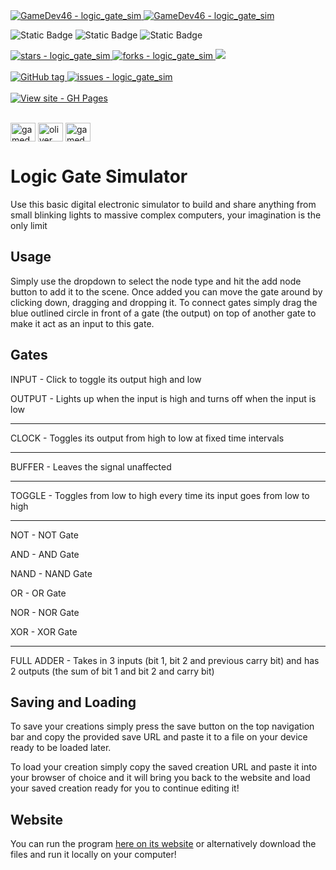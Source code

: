 <a href="https://github.com/GameDev46" title="Go to GitHub repo">
    <img src="https://img.shields.io/static/v1?label=GameDev46&message=Profile&color=Green&logo=github&style=for-the-badge&labelColor=1f1f22" alt="GameDev46 - logic_gate_sim">
    <img src="https://img.shields.io/badge/Version-1.1.7-green?style=for-the-badge&labelColor=1f1f22&color=Green" alt="GameDev46 - logic_gate_sim">
</a>


![Static Badge](https://img.shields.io/badge/-HTML5-1f1f22?style=for-the-badge&logo=HTML5)
![Static Badge](https://img.shields.io/badge/-CSS-1f1f22?style=for-the-badge&logo=CSS3&logoColor=6060ef)
![Static Badge](https://img.shields.io/badge/-JavaScript-1f1f22?style=for-the-badge&logo=JavaScript)
    
<a href="https://github.com/GameDev46/logic_gate_sim/stargazers">
    <img src="https://img.shields.io/github/stars/GameDev46/logic_gate_sim?style=for-the-badge&labelColor=1f1f22" alt="stars - logic_gate_sim">
</a>
<a href="https://github.com/GameDev46/logic_gate_sim/forks">
    <img src="https://img.shields.io/github/forks/GameDev46/logic_gate_sim?style=for-the-badge&labelColor=1f1f22" alt="forks - logic_gate_sim">
</a>
<a href="https://github.com/GameDev46/logic_gate_sim/issues">
    <img src="https://img.shields.io/github/issues/GameDev46/logic_gate_sim?style=for-the-badge&labelColor=1f1f22&color=blue"/>
 </a>

<br>
<br>

<a href="https://github.com/GameDev46/logic_gate_sim/releases/">
    <img src="https://img.shields.io/github/tag/GameDev46/logic_gate_sim?include_prereleases=&sort=semver&color=Green&style=for-the-badge&labelColor=1f1f22" alt="GitHub tag">
</a>

<a href="https://github.com/GameDev46/logic_gate_sim/issues">
    <img src="https://img.shields.io/github/issues/GameDev46/logic_gate_sim?style=for-the-badge&labelColor=1f1f22" alt="issues - logic_gate_sim">
</a>

<br>
<br>

<div align="left">
<a href="https://gamedev46.github.io/logic_gate_sim/">
    <img src="https://img.shields.io/badge/View_site-GH_Pages-2ea44f?style=for-the-badge&labelColor=1f1f22" alt="View site - GH Pages">
</a>
</div>

<br>

<p align="left">
<a href="https://twitter.com/gamedev46" target="blank"><img align="center" src="https://raw.githubusercontent.com/rahuldkjain/github-profile-readme-generator/master/src/images/icons/Social/twitter.svg" alt="gamedev46" height="30" width="40" /></a>
<a href="https://instagram.com/oliver_pearce47" target="blank"><img align="center" src="https://raw.githubusercontent.com/rahuldkjain/github-profile-readme-generator/master/src/images/icons/Social/instagram.svg" alt="oliver_pearce47" height="30" width="40" /></a>
<a href="https://www.youtube.com/c/gamedev46" target="blank"><img align="center" src="https://raw.githubusercontent.com/rahuldkjain/github-profile-readme-generator/master/src/images/icons/Social/youtube.svg" alt="gamedev46" height="30" width="40" /></a>
</p>

# Logic Gate Simulator

Use this basic digital electronic simulator to build and share anything from small blinking lights to massive complex computers, your imagination is the only limit

## Usage

Simply use the dropdown to select the node type and hit the add node button to add it to the scene. Once added you can move the gate around by clicking down, dragging and dropping it. To connect gates simply drag the blue outlined circle in front of a gate (the output) on top of another gate to make it act as an input to this gate.

## Gates

INPUT - Click to toggle its output high and low

OUTPUT - Lights up when the input is high and turns off when the input is low

--------

CLOCK - Toggles its output from high to low at fixed time intervals

--------

BUFFER - Leaves the signal unaffected

--------

TOGGLE - Toggles from low to high every time its input goes from low to high

--------

NOT - NOT Gate

AND - AND Gate

NAND - NAND Gate

OR - OR Gate

NOR - NOR Gate

XOR - XOR Gate

--------

FULL ADDER - Takes in 3 inputs (bit 1, bit 2 and previous carry bit) and has 2 outputs (the sum of bit 1 and bit 2 and carry bit)

## Saving and Loading

To save your creations simply press the save button on the top navigation bar and copy the provided save URL and paste it to a file on your device ready to be loaded later.

To load your creation simply copy the saved creation URL and paste it into your browser of choice and it will bring you back to the website and load your saved creation ready for you to continue editing it!

## Website

You can run the program [here on its website](https://gamedev46.github.io/logic_gate_sim/) or alternatively download the files and run it locally on your computer!
